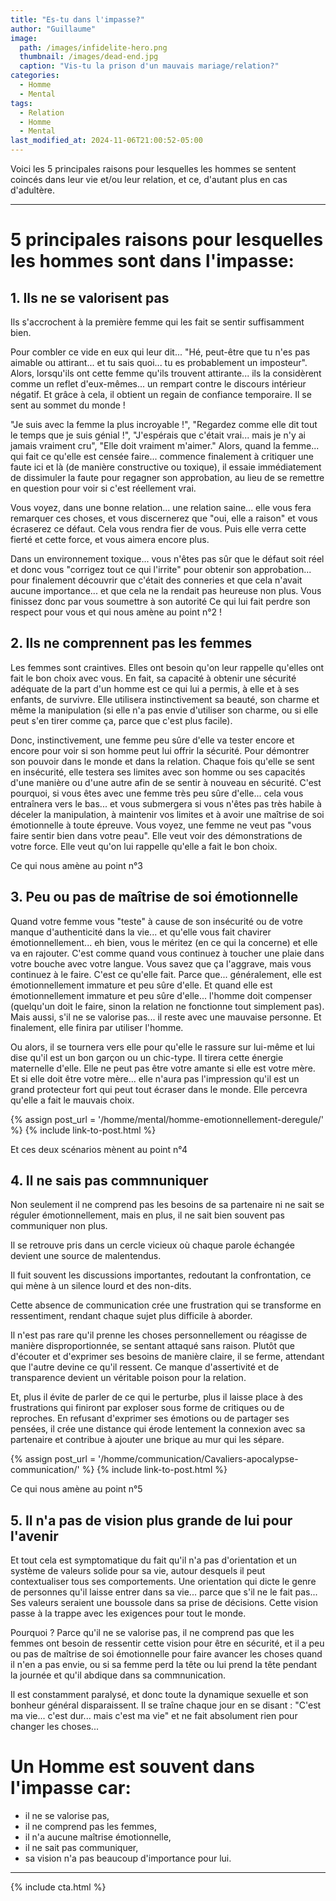 ```yaml
---
title: "Es-tu dans l'impasse?"
author: "Guillaume"
image: 
  path: /images/infidelite-hero.png
  thumbnail: /images/dead-end.jpg
  caption: "Vis-tu la prison d'un mauvais mariage/relation?"
categories:
  - Homme
  - Mental
tags:
  - Relation
  - Homme
  - Mental
last_modified_at: 2024-11-06T21:00:52-05:00
---
```


Voici les 5 principales raisons pour lesquelles les hommes se sentent coincés dans leur vie et/ou leur relation, et ce, d'autant plus en cas d'adultère.

****************************************
# 5 principales raisons pour lesquelles les hommes sont dans l'impasse:

## 1. Ils ne se valorisent pas

Ils s'accrochent à la première femme qui les fait se sentir suffisamment bien.

Pour combler ce vide en eux qui leur dit... "Hé, peut-être que tu n'es pas aimable ou attirant... et tu sais quoi... tu es probablement un imposteur".
Alors, lorsqu'ils ont cette femme qu'ils trouvent attirante... ils la considèrent comme un reflet d'eux-mêmes... un rempart contre le discours intérieur négatif. Et grâce à cela, il obtient un regain de confiance temporaire. Il se sent au sommet du monde !

"Je suis avec la femme la plus incroyable !", "Regardez comme elle dit tout le temps que je suis génial !", "J'espérais que c'était vrai... mais je n'y ai jamais vraiment cru", "Elle doit vraiment m'aimer."
Alors, quand la femme... qui fait ce qu'elle est censée faire... commence finalement à critiquer une faute ici et là (de manière constructive ou toxique), il essaie immédiatement de dissimuler la faute pour regagner son approbation, au lieu de se remettre en question pour voir si c'est réellement vrai.

Vous voyez, dans une bonne relation... une relation saine... elle vous fera remarquer ces choses, et vous discernerez que "oui, elle a raison" et vous écraserez ce défaut. Cela vous rendra fier de vous. Puis elle verra cette fierté et cette force, et vous aimera encore plus.

Dans un environnement toxique... vous n'êtes pas sûr que le défaut soit réel et donc vous "corrigez tout ce qui l'irrite" pour obtenir son approbation... pour finalement découvrir que c'était des conneries et que cela n'avait aucune importance... et que cela ne la rendait pas heureuse non plus. Vous finissez donc par vous soumettre à son autorité
Ce qui lui fait perdre son respect pour vous et qui nous amène au point n°2 !

## 2. Ils ne comprennent pas les femmes

Les femmes sont craintives. Elles ont besoin qu'on leur rappelle qu'elles ont fait le bon choix avec vous. En fait, sa capacité à obtenir une sécurité adéquate de la part d'un homme est ce qui lui a permis, à elle et à ses enfants, de survivre. Elle utilisera instinctivement sa beauté, son charme et même la manipulation (si elle n'a pas envie d'utiliser son charme, ou si elle peut s'en tirer comme ça, parce que c'est plus facile).

Donc, instinctivement, une femme peu sûre d'elle va tester encore et encore pour voir si son homme peut lui offrir la sécurité. Pour démontrer son pouvoir dans le monde et dans la relation.
Chaque fois qu'elle se sent en insécurité, elle testera ses limites avec son homme ou ses capacités d'une manière ou d'une autre afin de se sentir à nouveau en sécurité. C'est pourquoi, si vous êtes avec une femme très peu sûre d'elle... cela vous entraînera vers le bas... et vous submergera si vous n'êtes pas très habile à déceler la manipulation, à maintenir vos limites et à avoir une maîtrise de soi émotionnelle à toute épreuve.
Vous voyez, une femme ne veut pas "vous faire sentir bien dans votre peau". Elle veut voir des démonstrations de votre force. Elle veut qu'on lui rappelle qu'elle a fait le bon choix.

Ce qui nous amène au point n°3

## 3. Peu ou pas de maîtrise de soi émotionnelle

Quand votre femme vous "teste" à cause de son insécurité ou de votre manque d'authenticité dans la vie... et qu'elle vous fait chavirer émotionnellement... eh bien, vous le méritez (en ce qui la concerne) et elle va en rajouter. C'est comme quand vous continuez à toucher une plaie dans votre bouche avec votre langue. Vous savez que ça l'aggrave, mais vous continuez à le faire. C'est ce qu'elle fait. Parce que... généralement, elle est émotionnellement immature et peu sûre d'elle.
Et quand elle est émotionnellement immature et peu sûre d'elle... l'homme doit compenser (quelqu'un doit le faire, sinon la relation ne fonctionne tout simplement pas). Mais aussi, s'il ne se valorise pas... il reste avec une mauvaise personne. Et finalement, elle finira par utiliser l'homme.

Ou alors, il se tournera vers elle pour qu'elle le rassure sur lui-même et lui dise qu'il est un bon garçon ou un chic-type. Il tirera cette énergie maternelle d'elle. Elle ne peut pas être votre amante si elle est votre mère. Et si elle doit être votre mère... elle n'aura pas l'impression qu'il est un grand protecteur fort qui peut tout écraser dans le monde. Elle percevra qu'elle a fait le mauvais choix.

{% assign post_url = '/homme/mental/homme-emotionnellement-deregule/' %}
{% include link-to-post.html %}

Et ces deux scénarios mènent au point n°4

## 4. Il ne sais pas commnuniquer
Non seulement il ne comprend pas les besoins de sa partenaire ni ne sait se réguler émotionnellement, mais en plus, il ne sait bien souvent pas communiquer non plus.

Il se retrouve pris dans un cercle vicieux où chaque parole échangée devient une source de malentendus.

Il fuit souvent les discussions importantes, redoutant la confrontation, ce qui mène à un silence lourd et des non-dits.

Cette absence de communication crée une frustration qui se transforme en ressentiment, rendant chaque sujet plus difficile à aborder.

Il n'est pas rare qu'il prenne les choses personnellement ou réagisse de manière disproportionnée, se sentant attaqué sans raison. Plutôt que d'écouter et d'exprimer ses besoins de manière claire, il se ferme, attendant que l'autre devine ce qu'il ressent. Ce manque d'assertivité et de transparence devient un véritable poison pour la relation.

Et, plus il évite de parler de ce qui le perturbe, plus il laisse place à des frustrations qui finiront par exploser sous forme de critiques ou de reproches. En refusant d'exprimer ses émotions ou de partager ses pensées, il crée une distance qui érode lentement la connexion avec sa partenaire et contribue à ajouter une brique au mur qui les sépare.

{% assign post_url = '/homme/communication/Cavaliers-apocalypse-communication/' %}
{% include link-to-post.html %}

Ce qui nous amène au point n°5

## 5. Il n'a pas de vision plus grande de lui pour l'avenir

Et tout cela est symptomatique du fait qu'il n'a pas d'orientation et un système de valeurs solide pour sa vie, autour desquels il peut contextualiser tous ses comportements. Une orientation qui dicte le genre de personnes qu'il laisse entrer dans sa vie... parce que s'il ne le fait pas... Ses valeurs seraient une boussole dans sa prise de décisions.
Cette vision passe à la trappe avec les exigences pour tout le monde.

Pourquoi ? Parce qu'il ne se valorise pas, il ne comprend pas que les femmes ont besoin de ressentir cette vision pour être en sécurité, et il a peu ou pas de maîtrise de soi émotionnelle pour faire avancer les choses quand il n'en a pas envie, ou si sa femme perd la tête ou lui prend la tête pendant la journée et qu'il abdique dans sa commnunication.

Il est constamment paralysé, et donc toute la dynamique sexuelle et son bonheur général disparaissent. Il se traîne chaque jour en se disant : "C'est ma vie... c'est dur... mais c'est ma vie" et ne fait absolument rien pour changer les choses...

# Un Homme est souvent dans l'impasse car:
* il ne se valorise pas,
* il ne comprend pas les femmes,
* il n'a aucune maîtrise émotionnelle,
* il ne sait pas communiquer, 
* sa vision n'a pas beaucoup d'importance pour lui. 

*******************************
{% include cta.html %}